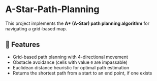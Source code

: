 # A-Star-Path-Planning

This project implements the **A\* (A-Star) path planning algorithm** for navigating a grid-based map.

## 📌 Features

- Grid-based path planning with 4-directional movement
- Obstacle avoidance (cells with value `0` are impassable)
- Euclidean distance heuristic for optimal path estimation
- Returns the shortest path from a start to an end point, if one exists
